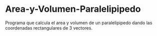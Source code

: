 # Area-y-Volumen-Paralelipipedo
Programa que calcula el area y volumen de un paralelipipedo dando las coordenadas rectangulares de 3 vectores.
